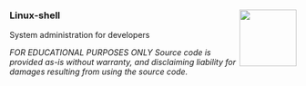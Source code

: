 ### Linux-shell<img align="right" height="100" src="https://avatars0.githubusercontent.com/u/11898820?s=400&u=62c75cc95587823ccfb4a6b27aa2484c6af28677&v=4">
System administration for developers

*FOR EDUCATIONAL PURPOSES ONLY*
*Source code is provided as-is without warranty, and disclaiming liability for damages resulting from using the source code.*
